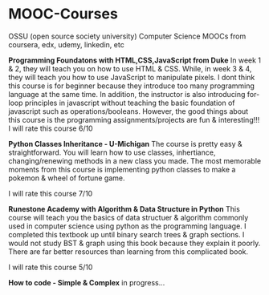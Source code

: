 # MOOC-Courses
OSSU (open source society university)
Computer Science MOOCs from coursera, edx, udemy, linkedin, etc


**Programming Foundatons with HTML,CSS,JavaScript from Duke**
In week 1 & 2, they will teach you on how to use HTML & CSS. While, in week 3 & 4, they will teach you how to use JavaScript to manipulate pixels. I dont think this course is for beginner because they introduce too many programming language at the same time. In addition, the instructor is also introducing for-loop principles in javascript without teaching the basic foundation of javascript such as operations/booleans. However, the good things about this course is the programming assignments/projects are fun & interesting!!!
I will rate this course 6/10

**Python Classes Inheritance - U-Michigan**
The course is pretty easy & straightforward. You will learn how to use classes, inhertiance, changing/renewing methods in a new class you made. 
The most memorable moments from this course
is implementing python classes to make a pokemon & wheel of fortune game.

I will rate this course 7/10

**Runestone Academy with Algorithm & Data Structure in Python**
This course will teach you the basics of data structuer & algorithm commonly used in computer science
using python as the programming language.
I completed this textbook up until binary search trees & graph sections. I would not study BST & graph using this book because they explain it poorly. There are far
better resources than learning from this complicated book.

I will rate this course 5/10

**How to code - Simple & Complex**
in progress...








